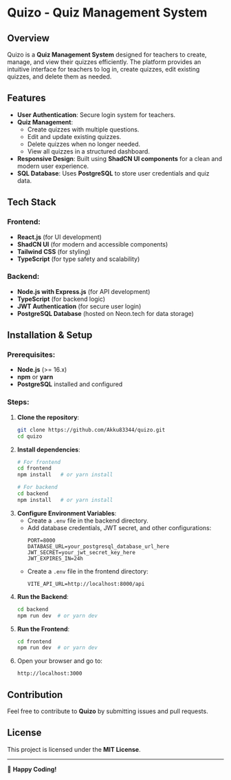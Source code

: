# Quizo - Quiz Management System

## Overview
Quizo is a **Quiz Management System** designed for teachers to create, manage, and view their quizzes efficiently. The platform provides an intuitive interface for teachers to log in, create quizzes, edit existing quizzes, and delete them as needed.

## Features
- **User Authentication**: Secure login system for teachers.
- **Quiz Management**:
  - Create quizzes with multiple questions.
  - Edit and update existing quizzes.
  - Delete quizzes when no longer needed.
  - View all quizzes in a structured dashboard.
- **Responsive Design**: Built using **ShadCN UI components** for a clean and modern user experience.
- **SQL Database**: Uses **PostgreSQL** to store user credentials and quiz data.

## Tech Stack
### **Frontend:**
- **React.js** (for UI development)
- **ShadCN UI** (for modern and accessible components)
- **Tailwind CSS** (for styling)
- **TypeScript** (for type safety and scalability)

### **Backend:**
- **Node.js with Express.js** (for API development)
- **TypeScript** (for backend logic)
- **JWT Authentication** (for secure user login)
- **PostgreSQL Database** (hosted on Neon.tech for data storage)

## Installation & Setup
### Prerequisites:
- **Node.js** (>= 16.x)
- **npm** or **yarn**
- **PostgreSQL** installed and configured

### Steps:
1. **Clone the repository**:
   ```sh
   git clone https://github.com/Akku83344/quizo.git
   cd quizo
   ```
2. **Install dependencies**:
   ```sh
   # For frontend
   cd frontend
   npm install   # or yarn install
   ```
   ```sh
   # For backend
   cd backend
   npm install   # or yarn install
   ```
3. **Configure Environment Variables**:
   - Create a `.env` file in the backend directory.
   - Add database credentials, JWT secret, and other configurations:
     ```env
     PORT=8000
     DATABASE_URL=your_postgresql_database_url_here
     JWT_SECRET=your_jwt_secret_key_here
     JWT_EXPIRES_IN=24h
     ```
   - Create a `.env` file in the frontend directory:
     ```env
     VITE_API_URL=http://localhost:8000/api
     ```
4. **Run the Backend**:
   ```sh
   cd backend
   npm run dev  # or yarn dev
   ```
5. **Run the Frontend**:
   ```sh
   cd frontend
   npm run dev  # or yarn dev
   ```
6. Open your browser and go to:
   ```
   http://localhost:3000
   ```

## Contribution
Feel free to contribute to **Quizo** by submitting issues and pull requests.

## License
This project is licensed under the **MIT License**.

---

🚀 **Happy Coding!**

